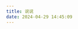 ```yaml
---
title: 说说
date: 2024-04-29 14:45:09
---
```

<head>
  <!-- ... -->
  <script src="https://cdn.jsdelivr.net/gh/Uyoahz26/daodao@main/dist/qexo-dao.min.js"></script>
  <!-- ... -->
</head>
<body>
  <!-- ... -->
  <div id="qexoDaoDao"></div>
  <script>
    qexoDaodao?.init({
      el: "#qexoDaoDao",
      title: "说说",
      name: "Villode",
      limit: 10,
      useLoadingImg: false,
      baseURL: "https://qexo-wheat-iota.vercel.app/",
    }).then(function (){
      console.log("qexoDaodao加载完成");
    })
  </script>
</body>